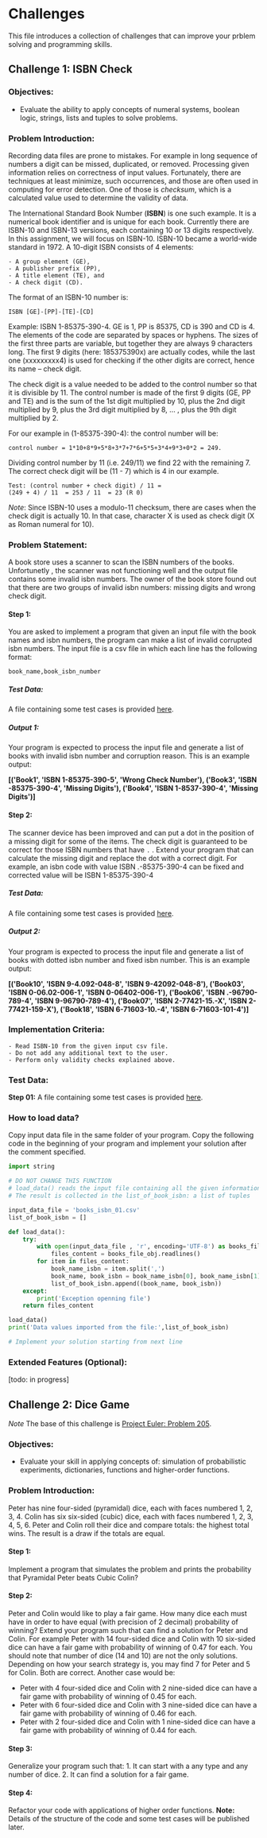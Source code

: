 
# Challenges


This file introduces a collection of challenges that can improve your prblem solving and programming skills.

## Challenge 1: ISBN Check

### Objectives:
-	Evaluate the ability to apply concepts of numeral systems, boolean logic, strings, lists and tuples to solve problems.

### Problem Introduction:
Recording data files are prone to mistakes. For example in long sequence of numbers a digit can be missed, duplicated, or removed. Processing given information relies on correctness of input values.
Fortunately, there are techniques at least minimize, such occurrences, and those are often used in computing for error detection. One of those is *checksum*, which is a calculated value used to determine the validity of data.

The International Standard Book Number (**ISBN**) is one such example. It is a numerical book identifier and is unique for each book. Currently there are ISBN-10 and ISBN-13 versions, each containing 10 or 13 digits respectively. In this assignment, we will focus on ISBN-10.
ISBN-10 became a world-wide standard in 1972. A 10-digit ISBN consists of 4 elements:
	
	- A group element (GE),
	- A publisher prefix (PP),
	- A title element (TE), and
	- A check digit (CD).

The format of an ISBN-10 number is: 

	ISBN [GE]-[PP]-[TE]-[CD]

Example: ISBN 1-85375-390-4. GE is 1, PP is 85375, CD is 390 and CD is 4. The elements of the code are separated by spaces or hyphens. The sizes of the first three parts are variable, but together they are always 9 characters long. The first 9 digits (here: 185375390x) are actually codes, while the last one (xxxxxxxxx4) is used for checking if the other digits are correct, hence its name – check digit.

The check digit is a value needed to be added to the control number so that it is divisible by 11. The control number is made of the first 9 digits (GE, PP and TE) and is the sum of the 1st digit multiplied by 10, plus the 2nd digit multiplied by 9, plus the 3rd digit multiplied by 8, … , plus the 9th digit multiplied by 2.

For our example in (1-85375-390-4): the control number will be:

	control number = 1*10+8*9+5*8+3*7+7*6+5*5+3*4+9*3+0*2 = 249.

Dividing control number by 11 (i.e. 249/11) we find 22 with the remaining 7. The correct check digit will be (11 - 7) which is 4 in our example.

	Test: (control number + check digit) / 11 = 
	(249 + 4) / 11	= 253 / 11	= 23 (R 0)

*Note*: Since ISBN-10 uses a modulo-11 checksum, there are cases when the check digit is actually 10. In that case, character X is used as check digit (X as Roman numeral for 10).

### Problem Statement:
A book store uses a scanner to scan the ISBN numbers of the books. Unfortunetly , the scanner was not functioning well and the output file contains some invalid isbn numbers. The owner of the book store found out that there are two groups of invalid isbn numbers: missing digits and wrong check digit. 

#### Step 1:
You are asked to implement a program that given an input file with the book names and isbn numbers, the program can make a list of invalid corrupted isbn numbers. The input file is a csv file in which each line has the following format:

	book_name,book_isbn_number

##### Test Data:
A file containing some test cases is provided [here](./data/books_isbn_01.csv).
	
##### Output 1:
Your program is expected to process the input file and generate a list of books with invalid isbn number and corruption reason. This is an example output:

**[('Book1', 'ISBN 1-85375-390-5', 'Wrong Check Number'), ('Book3', 'ISBN -85375-390-4', 'Missing Digits'), ('Book4', 'ISBN 1-8537-390-4', 'Missing Digits')]**


#### Step 2:
The scanner device has been improved and can put a dot in the position of a missing digit for some of the items.  The check digit is guaranteed to be correct for those ISBN numbers that have `.` . Extend your program that can calculate the missing digit and replace the dot with a correct digit.
For example, an isbn code with value ISBN .-85375-390-4 can be fixed and corrected value will be ISBN 1-85375-390-4

##### Test Data:
A file containing some test cases is provided [here](./data/books_isbn_02.csv).

##### Output 2:
Your program is expected to process the input file and generate a list of books with dotted isbn number and fixed isbn number. This is an example output:

**[('Book10', 'ISBN 9-4.092-048-8', 'ISBN 9-42092-048-8'), ('Book03', 'ISBN 0-06.02-006-1', 'ISBN 0-06402-006-1'), ('Book06', 'ISBN .-96790-789-4', 'ISBN 9-96790-789-4'), ('Book07', 'ISBN 2-77421-15.-X', 'ISBN 2-77421-159-X'), ('Book18', 'ISBN 6-71603-10.-4', 'ISBN 6-71603-101-4')]**
<!--

**[('Book1', 'ISBN 1-85375-390-5', 'Wrong Check Number'), ('Book3', 'ISBN -85375-390-4', 'Missing Digits'), ('Book4', 'ISBN 1-8537-390-4', 'Missing Digits')]**
-->

### Implementation Criteria:
	- Read ISBN-10 from the given input csv file. 
	- Do not add any additional text to the user. 
	- Perform only validity checks explained above.

### Test Data:
 **Step 01:** A file containing some test cases is provided [here](./data/books_isbn_01.csv).
### How to load data?
Copy input data file in the same folder of your program. Copy the following code in the beginning of your program and implement your solution after the comment specified.

```python
import string

# DO NOT CHANGE THIS FUNCTION
# load_data() reads the input file containing all the given information of books
# The result is collected in the list_of_book_isbn: a list of tuples

input_data_file = 'books_isbn_01.csv'
list_of_book_isbn = []

def load_data():
    try:
        with open(input_data_file , 'r', encoding='UTF-8') as books_file_obj:
            files_content = books_file_obj.readlines()
        for item in files_content:
            book_name_isbn = item.split(',')
            book_name, book_isbn = book_name_isbn[0], book_name_isbn[1].removesuffix('\n')
            list_of_book_isbn.append((book_name, book_isbn))
    except:
        print('Exception openning file')
    return files_content

load_data()
print('Data values imported from the file:',list_of_book_isbn)

# Implement your solution starting from next line


```

### Extended Features (Optional):
[todo: in progress]

<!--
Also, the input should contain only digits, character ‘X’ (capital) and character ‘.’ (dot). If any other character appears in the input, also print “INPUT ERROR” and exit the program.
You are guaranteed that the input will contain either no ‘.’ (dots) or a single ‘.’ (dot). If the input contains no ‘.’ (dots), then you should validate the given ISBN code using the rule explained in the paragraph above. If the code is valid, then print “VALID” (all capitals). If the code is not valid, then print “INVALID” (all capitals).
A single ‘.’ represents a missing ISBN character, and if given in the input, then you should use the same rule to determine what should be the correct character in that position. Output the correct character as string type.
Do not give any other output than what is described here.

Example input and output:
Input is given in BLUE. Required output is given in RED. 
-->

## Challenge 2: Dice Game

*Note* The base of this challenge is [Project Euler: Problem 205](https://projecteuler.net/problem=205).

### Objectives:
-	Evaluate your skill in applying concepts of: simulation of probabilistic experiments, dictionaries, functions and higher-order functions.

### Problem Introduction:

Peter has nine four-sided (pyramidal) dice, each with faces numbered 1, 2, 3, 4. Colin has six six-sided (cubic) dice, each with faces numbered 1, 2, 3, 4, 5, 6. Peter and Colin roll their dice and compare totals: the highest total wins. The result is a draw if the totals are equal.

#### Step 1:
Implement a program that simulates the problem and prints the probability that Pyramidal Peter beats Cubic Colin?

#### Step 2:
Peter and Colin would like to play a fair game. How many dice each must have in order to have equal (with precision of 2 decimal) probability of winning? Extend your program such that can find a solution for Peter and Colin. For example Peter with 14 four-sided dice and Colin with 10 six-sided dice can have a fair game with probability of winning of 0.47 for each. You should note that number of dice (14 and 10) are not the only solutions. Depending on how your search strategy is, you may find 7 for Peter and 5 for Colin. Both are correct. Another case would be:
 - Peter with 4 four-sided dice and Colin with 2 nine-sided dice can have a fair game with probability of winning of 0.45 for each.
 - Peter with 6 four-sided dice and Colin with 3 nine-sided dice can have a fair game with probability of winning of 0.46 for each.
 - Peter with 2 four-sided dice and Colin with 1 nine-sided dice can have a fair game with probability of winning of 0.44 for each.

 
#### Step 3:
Generalize your program such that:
	1. It can start with a any type and any number of dice.
	2. It can find a solution for a fair game.

#### Step 4:
Refactor your code with applications of higher order functions. 
**Note:** Details of the structure of the code and some test cases will be published later.

